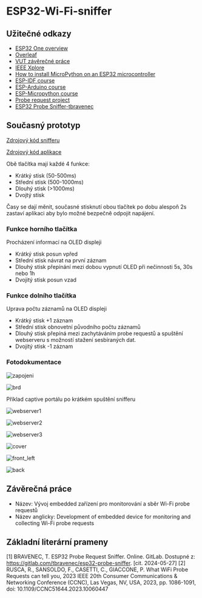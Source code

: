 # ESP32-Wi-Fi-sniffer
## Užitečné odkazy
- [ESP32 One overview](https://www.waveshare.com/wiki/ESP32_One)
- [Overleaf](https://www.overleaf.com/project)
- [VUT závěrečné práce](https://www.vut.cz/studenti/zav-prace)
- [IEEE Xplore](https://ieeexplore.ieee.org/Xplore/home.jsp)
- [How to install MicroPython on an ESP32 microcontroller](https://pythonforundergradengineers.com/how-to-install-micropython-on-an-esp32.html)
- [ESP-IDF course](https://github.com/tomas-fryza/esp-idf)
- [ESP-Arduino course](https://github.com/tomas-fryza/esp-arduino)
- [ESP-Micropython course](https://github.com/tomas-fryza/esp-micropython)
- [Probe request project](https://github.com/tomas-fryza/probe-request-project)
- [ESP32 Probe Sniffer-tbravenec](https://gitlab.com/tbravenec/esp32-probe-sniffer)
## Současný prototyp
[Zdrojový kód snifferu](https://github.com/Foyceek/ESP32-Wi-Fi-sniffer/tree/main/ESP-IDF/ESP32_Wi-Fi_SNIFFER)

[Zdrojový kód aplikace](https://github.com/Foyceek/ESP32-Wi-Fi-sniffer/blob/main/Probe_Request_Analysis_App/README.md)

Obě tlačítka mají každé 4 funkce:
- Krátký stisk (50-500ms)
- Střední stisk (500-1000ms)
- Dlouhý stisk (>1000ms)
- Dvojtý stisk

Časy se dají měnit, současné stisknutí obou tlačítek po dobu alespoň 2s zastaví aplikaci aby bylo možné bezpečně odpojit napájení.

### Funkce horního tlačítka

Procházení informací na OLED displeji

- Krátký stisk posun vpřed
- Střední stisk návrat na první záznam
- Dlouhý stisk přepínání mezi dobou vypnutí OLED při nečinnosti 5s, 30s nebo 1h
- Dvojitý stisk posun vzad

### Funkce dolního tlačítka

Uprava počtu záznamů na OLED displeji

- Krátký stisk +1 záznam
- Střední stisk obnovetní původního počtu záznamů
- Dlouhý stisk přepíná mezi zachytáváním probe requestů a spuštění webserveru s možností stažení sesbíraných dat.
- Dvojitý stisk -1 záznam

### Fotodokumentace

![zapojeni](https://github.com/user-attachments/assets/65e7d7c3-b3d8-4aaf-93ca-ba332e7c353a)

![brd](https://github.com/user-attachments/assets/0920484b-47d3-49ab-9737-f8c021d58a87)

Příklad captive portálu po krátkém spuštění snifferu

![webserver1](https://github.com/user-attachments/assets/3068ae53-b7ea-4c9d-baa8-b5977e8c148a)

![webserver2](https://github.com/user-attachments/assets/e1f520cb-aff8-40c8-8ad3-43ccf60fcaa1)

![webserver3](https://github.com/user-attachments/assets/c27f43d3-2081-4254-9722-95c961d4f85b)

![cover](https://github.com/user-attachments/assets/2015fd8f-3917-49bc-b3e5-515400cd47ba)

![front_left](https://github.com/user-attachments/assets/cd16d14e-1ad9-4449-83fd-e3f99a581656)

![back](https://github.com/user-attachments/assets/ba73f930-5efb-40a1-aba5-03c768b71ad5)



## Závěrečná práce
- Název: Vývoj embedded zařízení pro monitorování a sběr Wi-Fi probe requestů
- Název anglicky: Development of embedded device for monitoring and collecting Wi-Fi probe requests
## Základní literární prameny
[1] BRAVENEC, T. ESP32 Probe Request Sniffer. Online. GitLab. Dostupné z: https://gitlab.com/tbravenec/esp32-probe-sniffer. [cit. 2024-05-27]
[2] RUSCA, R., SANSOLDO, F., CASETTI, C., GIACCONE, P. What WiFi Probe Requests can tell you, 2023 IEEE 20th Consumer Communications & Networking Conference (CCNC), Las Vegas, NV, USA, 2023, pp. 1086-1091, doi: 10.1109/CCNC51644.2023.10060447
